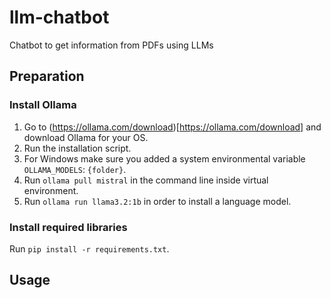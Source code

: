 # llm-chatbot
Chatbot to get information from PDFs using LLMs

## Preparation

### Install Ollama

1. Go to (https://ollama.com/download)[https://ollama.com/download] and download Ollama for your OS.
2. Run the installation script.
3. For Windows make sure you added a system environmental variable `OLLAMA_MODELS`: `{folder}`.
4. Run `ollama pull mistral` in the command line inside virtual environment.
5. Run `ollama run llama3.2:1b` in order to install a language model.

### Install required libraries

Run `pip install -r requirements.txt`.

## Usage

